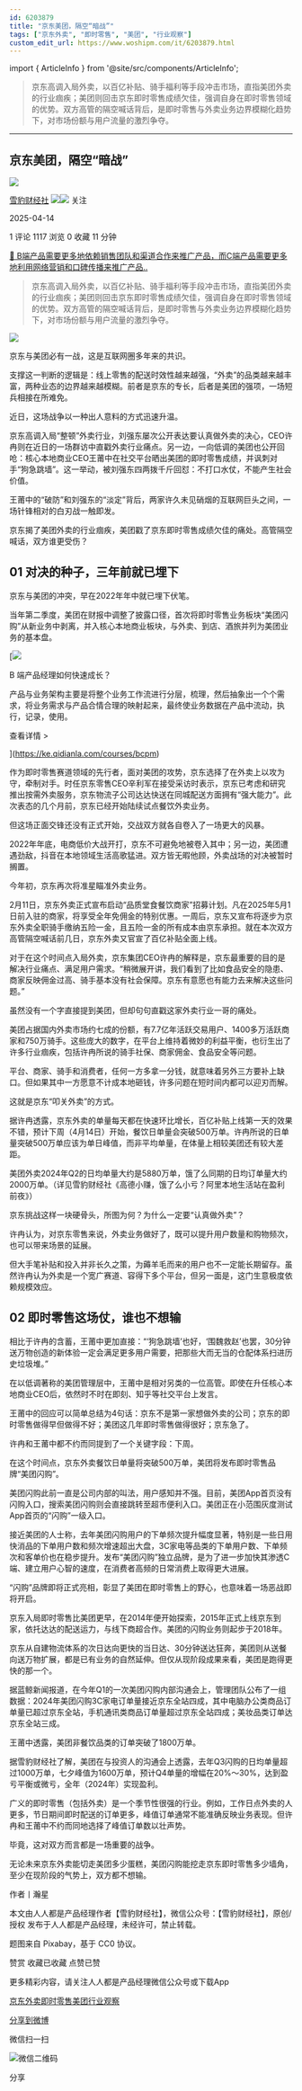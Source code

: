 ```yaml
---
id: 6203879
title: "京东美团，隔空“暗战”"
tags: ["京东外卖", "即时零售", "美团", "行业观察"]
custom_edit_url: https://www.woshipm.com/it/6203879.html
---
```

import { ArticleInfo } from '@site/src/components/ArticleInfo';

<ArticleInfo
    author="雪豹财经社"
    authorLink="https://www.woshipm.com/u/1432011"
    published="2025-04-14"
    views={1117}
    comments={1}
    collects={0}
/>

> 京东高调入局外卖，以百亿补贴、骑手福利等手段冲击市场，直指美团外卖的行业痼疾；美团则回击京东即时零售成绩欠佳，强调自身在即时零售领域的优势。双方高管的隔空喊话背后，是即时零售与外卖业务边界模糊化趋势下，对市场份额与用户流量的激烈争夺。

---

## 京东美团，隔空“暗战”

[![](https://image.woshipm.com/wp-files/2022/05/pS2my1TcuTOVVDTb3S3W.jpg!/both/72x72)](https://www.woshipm.com/u/1432011)

[雪豹财经社](https://www.woshipm.com/u/1432011) ![](https://static.woshipm.com/tag/1122_1@2x.png)![](https://static.woshipm.com/tag/2105_1@2x.png) 关注

2025-04-14

1 评论 1117 浏览 0 收藏 11 分钟

[🔗 B端产品需要更多地依赖销售团队和渠道合作来推广产品，而C端产品需要更多地利用网络营销和口碑传播来推广产品..](https://ke.qidianla.com/courses/bcpm)

> 京东高调入局外卖，以百亿补贴、骑手福利等手段冲击市场，直指美团外卖的行业痼疾；美团则回击京东即时零售成绩欠佳，强调自身在即时零售领域的优势。双方高管的隔空喊话背后，是即时零售与外卖业务边界模糊化趋势下，对市场份额与用户流量的激烈争夺。

![](https://image.woshipm.com/2024/05/13/6877e684-110d-11ef-b3fd-00163e142b65.png)

京东与美团必有一战，这是互联网圈多年来的共识。

支撑这一判断的逻辑是：线上零售的配送时效性越来越强，“外卖”的品类越来越丰富，两种业态的边界越来越模糊。前者是京东的专长，后者是美团的强项，一场短兵相接在所难免。

近日，这场战争以一种出人意料的方式迅速升温。

京东高调入局“整顿”外卖行业，刘强东屡次公开表达要认真做外卖的决心，CEO许冉则在近日的一场群访中直戳外卖行业痛点。另一边，一向低调的美团也公开回呛：核心本地商业CEO王莆中在社交平台晒出美团的即时零售成绩，并讽刺对手“狗急跳墙”。这一举动，被刘强东四两拨千斤回怼：不打口水仗，不能产生社会价值。

王莆中的“破防”和刘强东的“淡定”背后，两家许久未见硝烟的互联网巨头之间，一场针锋相对的白刃战一触即发。

京东揭了美团外卖的行业痼疾，美团戳了京东即时零售成绩欠佳的痛处。高管隔空喊话，双方谁更受伤？

## 01 对决的种子，三年前就已埋下

京东与美团的冲突，早在2022年年中就已埋下伏笔。

当年第二季度，美团在财报中调整了披露口径，首次将即时零售业务板块“美团闪购”从新业务中剥离，并入核心本地商业板块，与外卖、到店、酒旅并列为美团业务的基本盘。

[![](https://image.woshipm.com/2023/08/02/a53a469e-30e3-11ee-88e7-00163e0b5ff3.png)

B 端产品经理如何快速成长？

产品与业务架构主要是将整个业务工作流进行分层，梳理，然后抽象出一个个需求，将业务需求与产品合情合理的映射起来，最终使业务数据在产品中流动，执行，记录，使用。

查看详情 >

](https://ke.qidianla.com/courses/bcpm)

作为即时零售赛道领域的先行者，面对美团的攻势，京东选择了在外卖上以攻为守，牵制对手。时任京东零售CEO辛利军在接受采访时表示，京东已考虑和研究推出按需外卖服务，京东物流子公司达达快送在同城配送方面拥有“强大能力”。此次表态的几个月前，京东已经开始陆续试点餐饮外卖业务。

但这场正面交锋还没有正式开始，交战双方就各自卷入了一场更大的风暴。

2022年年底，电商低价大战开打，京东不可避免地被卷入其中；另一边，美团遭遇劲敌，抖音在本地领域生活高歌猛进。双方皆无暇他顾，外卖战场的对决被暂时搁置。

今年初，京东再次将准星瞄准外卖业务。

2月11日，京东外卖正式宣布启动“品质堂食餐饮商家”招募计划。凡在2025年5月1日前入驻的商家，将享受全年免佣金的特别优惠。一周后，京东又宣布将逐步为京东外卖全职骑手缴纳五险一金，且五险一金的所有成本由京东承担。就在本次双方高管隔空喊话前几日，京东外卖又官宣了百亿补贴全面上线。

对于在这个时间点入局外卖，京东集团CEO许冉的解释是，京东最重要的目的是解决行业痛点、满足用户需求。“稍微展开讲，我们看到了比如食品安全的隐患、商家反映佣金过高、骑手基本没有社会保障。京东有意愿也有能力去来解决这些问题。”

虽然没有一个字直接提到美团，但却句句直戳这家外卖行业一哥的痛处。

美团占据国内外卖市场约七成的份额，有7.7亿年活跃交易用户、1400多万活跃商家和750万骑手。这些庞大的数字，在平台上维持着微妙的利益平衡，也衍生出了许多行业痼疾，包括许冉所说的骑手社保、商家佣金、食品安全等问题。

平台、商家、骑手和消费者，任何一方多拿一分钱，就意味着另外三方要补上缺口。但如果其中一方愿意不计成本地砸钱，许多问题在短时间内都可以迎刃而解。

这就是京东“叩关外卖”的方式。

据许冉透露，京东外卖的单量每天都在快速环比增长，百亿补贴上线第一天的效果不错，预计下周（4月14日）开始，餐饮日单量会突破500万单。许冉所说的日单量突破500万单应该为单日峰值，而非平均单量，在体量上相较美团还有较大差距。

美团外卖2024年Q2的日均单量大约是5880万单，饿了么同期的日均订单量大约2000万单。（详见雪豹财经社《高德小赚，饿了么小亏？阿里本地生活站在盈利前夜》）

京东挑战这样一块硬骨头，所图为何？为什么一定要“认真做外卖”？

许冉认为，对京东零售来说，外卖业务做好了，既可以提升用户数量和购物频次，也可以带来场景的延展。

但大手笔补贴和投入并非长久之策，为薅羊毛而来的用户也不一定能长期留存。虽然许冉认为外卖是一个宽广赛道、容得下多个平台，但另一面是，这门生意极度依赖规模效应。

## 02 即时零售这场仗，谁也不想输

相比于许冉的含蓄，王莆中更加直接：“‘狗急跳墙’也好，‘围魏救赵’也罢，30分钟送万物创造的新体验一定会满足更多用户需要，把那些大而无当的仓配体系扫进历史垃圾堆。”

在以低调著称的美团管理层中，王莆中是相对另类的一位高管。即使在升任核心本地商业CEO后，依然时不时在即刻、知乎等社交平台上发言。

王莆中的回应可以简单总结为4句话：京东不是第一家想做外卖的公司；京东的即时零售做得早但做得不好；美团这几年即时零售做得很好；京东急了。

许冉和王莆中都不约而同提到了一个关键字段：下周。

在这个时间点，京东外卖餐饮日单量将突破500万单，美团将发布即时零售品牌“美团闪购”。

美团闪购此前一直是公司内部的叫法，用户感知并不强。目前，美团App首页没有闪购入口，搜索美团闪购则会直接跳转至超市便利入口。美团正在小范围灰度测试App首页的“闪购”一级入口。

接近美团的人士称，去年美团闪购用户的下单频次提升幅度显著，特别是一些日用快消品的下单用户数和频次增速超出大盘，3C家电等品类的下单用户数、下单频次和客单价也在稳步提升。发布“美团闪购”独立品牌，是为了进一步加快其渗透C端、建立用户心智的速度，在消费者高频的日常消费上取得更大进展。

“闪购”品牌即将正式亮相，彰显了美团在即时零售上的野心，也意味着一场恶战即将开启。

京东入局即时零售比美团更早，在2014年便开始探索，2015年正式上线京东到家，依托达达的配送运力，与线下商超合作。美团的闪购业务则起步于2018年。

京东从自建物流体系的次日达向更快的当日达、30分钟送达狂奔，美团则从送餐向送万物扩展，都是已有业务的自然延伸。但仅从现阶段成果来看，美团是跑得更快的那一个。

据蓝鲸新闻报道，在今年Q1的一次美团闪购内部沟通会上，管理团队公布了一组数据：2024年美团闪购3C家电订单量接近京东全站四成，其中电脑办公类商品订单量已超过京东全站，手机通讯类商品订单量超过京东全站四成；美妆品类订单达京东全站三成。

王莆中透露，美团非餐饮品类的订单突破了1800万单。

据雪豹财经社了解，美团在与投资人的沟通会上透露，去年Q3闪购的日均单量超过1000万单，七夕峰值为1600万单，预计Q4单量的增幅在20%～30%，达到盈亏平衡或微亏，全年（2024年）实现盈利。

广义的即时零售（包括外卖）是一个季节性很强的行业。例如，工作日点外卖的人更多，节日期间即时配送的订单更多，峰值订单通常不能准确反映业务表现。但许冉和王莆中不约而同地选择了峰值订单数以壮声势。

毕竟，这对双方而言都是一场重要的战争。

无论未来京东外卖能切走美团多少蛋糕，美团闪购能挖走京东即时零售多少墙角，至少在现阶段的气势上，双方都不想输。

作者丨瀚星

本文由人人都是产品经理作者【雪豹财经社】，微信公众号：【雪豹财经社】，原创/授权 发布于人人都是产品经理，未经许可，禁止转载。

题图来自 Pixabay，基于 CC0 协议。

赞赏 收藏已收藏 点赞已赞

更多精彩内容，请关注人人都是产品经理微信公众号或下载App

[京东外卖](https://www.woshipm.com/tag/%e4%ba%ac%e4%b8%9c%e5%a4%96%e5%8d%96)[即时零售](https://www.woshipm.com/tag/%e5%8d%b3%e6%97%b6%e9%9b%b6%e5%94%ae)[美团](https://www.woshipm.com/tag/%e7%be%8e%e5%9b%a2)[行业观察](https://www.woshipm.com/tag/%e8%a1%8c%e4%b8%9a%e8%a7%82%e5%af%9f)

[分享到微博](https://service.weibo.com/share/share.php?appkey=2775287854&title=京东美团，隔空“暗战”&url=https://www.woshipm.com/it/6203879.html&pic=https://image.woshipm.com/2024/05/13/6877e684-110d-11ef-b3fd-00163e142b65.png)

微信扫一扫

![微信二维码](https://api.pwmqr.com/qrcode/create/?url=https://www.woshipm.com/it/6203879.html)

分享